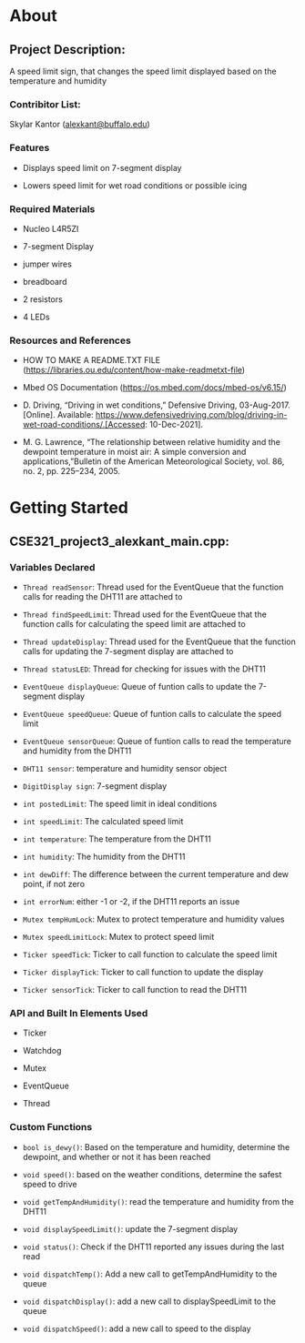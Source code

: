 # About


## Project Description:


A speed limit sign, that changes the speed limit displayed based on the temperature and humidity

### Contribitor List:


Skylar Kantor (alexkant@buffalo.edu)

### Features


- Displays speed limit on 7-segment display

- Lowers speed limit for wet road conditions or possible icing

### Required Materials


- Nucleo L4R5ZI

- 7-segment Display

- jumper wires

- breadboard

- 2 resistors

- 4 LEDs

### Resources and References


- HOW TO MAKE A README.TXT FILE (https://libraries.ou.edu/content/how-make-readmetxt-file) 

- Mbed OS Documentation (https://os.mbed.com/docs/mbed-os/v6.15/)

- D. Driving, “Driving in wet conditions,” Defensive Driving, 03-Aug-2017. [Online]. Available: https://www.defensivedriving.com/blog/driving-in-wet-road-conditions/.[Accessed: 10-Dec-2021].

- M. G. Lawrence, “The relationship between relative humidity and the dewpoint temperature in moist air: A simple conversion and applications,”Bulletin of the American Meteorological Society, vol. 86, no. 2, pp. 225–234, 2005. 
 
# Getting Started


## CSE321_project3_alexkant_main.cpp:



### Variables Declared
- `Thread readSensor`: Thread used for the EventQueue that the function calls for reading the DHT11 are attached to

- `Thread findSpeedLimit`: Thread used for the EventQueue that the function calls for calculating the speed limit are attached to

- `Thread updateDisplay`: Thread used for the EventQueue that the function calls for updating the 7-segment display are attached to

- `Thread statusLED`: Thread for checking for issues with the DHT11

- `EventQueue displayQueue`: Queue of funtion calls to update the 7-segment display

- `EventQueue speedQueue`:  Queue of funtion calls to calculate the speed limit

- `EventQueue sensorQueue`: Queue of funtion calls to read the temperature and humidity from the DHT11

- `DHT11 sensor`: temperature and humidity sensor object

- `DigitDisplay sign`: 7-segment display

- `int postedLimit`: The speed limit in ideal conditions

- `int speedLimit`: The calculated speed limit

- `int temperature`: The temperature from the DHT11

- `int humidity`: The humidity from the DHT11

- `int dewDiff`: The difference between the current temperature and dew point, if not zero

- `int errorNum`: either -1 or -2, if the DHT11 reports an issue

- `Mutex tempHumLock`: Mutex to protect temperature and humidity values

- `Mutex speedLimitLock`: Mutex to protect speed limit

- `Ticker speedTick`: Ticker to call function to calculate the speed limit

- `Ticker displayTick`: Ticker to call function to update the display

- `Ticker sensorTick`: Ticker to call function to read the DHT11



### API and Built In Elements Used

- Ticker

- Watchdog

- Mutex

- EventQueue

- Thread



### Custom Functions

- `bool is_dewy()`: Based on the temperature and humidity, determine the dewpoint, and whether or not it has been reached

- `void speed()`: based on the weather conditions, determine the safest speed to drive

- `void getTempAndHumidity()`: read the temperature and humidity from the DHT11

- `void displaySpeedLimit()`: update the 7-segment display

- `void status()`: Check if the DHT11 reported any issues during the last read

- `void dispatchTemp()`: Add a new call to getTempAndHumidity to the queue

- `void dispatchDisplay()`: add a new call to displaySpeedLimit to the queue

- `void dispatchSpeed()`: add a new call to speed to the display

